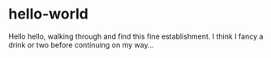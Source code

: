# hello-world
Hello hello, walking through and find this fine establishment. I think I fancy a drink or two before continuing on my way...
